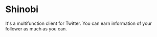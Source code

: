 # Shinobi
It's a multifunction client for Twitter.  You can earn information of your follower as much as you can.
